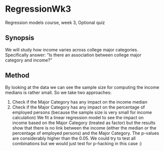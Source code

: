 # RegressionWk3
Regression models course, week 3, Optional quiz

## Synopsis

We will study how income varies across college major categories. Specifically answer: “Is there an association between college major category and income?” 

## Method

By looking at the data we can see the sample size for computing the income medians is rather small. So we take two approaches: 
  1. Check if the Major Category has any impact on the income median
  2. Check if the Major Category has any impact on the percentage of employed persons (because the sample size is very small for income calculation)
 We fit a linear regression model to see the impact on income based on the Major Category (treated as factor) but the results show that there is no link between the income (either the median or the percentage of employed persons) and the Major Category. The p-values are considerably higher than the 0.05. We could try to test all combinations but we would just test for p-hacking in this case :) 
